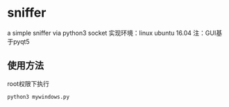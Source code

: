 # sniffer
a simple sniffer via python3 socket
实现环境：linux ubuntu 16.04
注：GUI基于pyqt5

## 使用方法
root权限下执行
```
python3 mywindows.py
```
